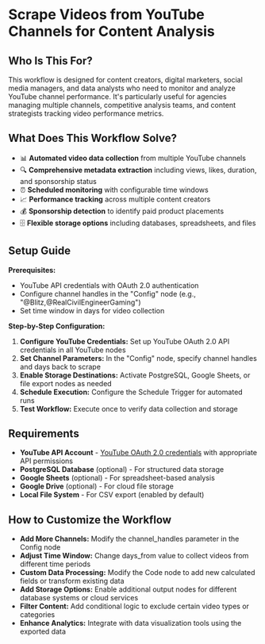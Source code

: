 # Scrape Videos from YouTube Channels for Content Analysis

## Who Is This For?
This workflow is designed for content creators, digital marketers, social media managers, and data analysts who need to monitor and analyze YouTube channel performance. It's particularly useful for agencies managing multiple channels, competitive analysis teams, and content strategists tracking video performance metrics.

## What Does This Workflow Solve?
- 📊 **Automated video data collection** from multiple YouTube channels
- 🔍 **Comprehensive metadata extraction** including views, likes, duration, and sponsorship status
- ⏰ **Scheduled monitoring** with configurable time windows
- 📈 **Performance tracking** across multiple content creators
- 💰 **Sponsorship detection** to identify paid product placements
- 🗄️ **Flexible storage options** including databases, spreadsheets, and files

## Setup Guide
**Prerequisites:**
- YouTube API credentials with OAuth 2.0 authentication
- Configure channel handles in the "Config" node (e.g., "@Blitz,@RealCivilEngineerGaming")
- Set time window in days for video collection

**Step-by-Step Configuration:**
1. **Configure YouTube Credentials:** Set up YouTube OAuth 2.0 API credentials in all YouTube nodes
2. **Set Channel Parameters:** In the "Config" node, specify channel handles and days back to scrape
3. **Enable Storage Destinations:** Activate PostgreSQL, Google Sheets, or file export nodes as needed
4. **Schedule Execution:** Configure the Schedule Trigger for automated runs
5. **Test Workflow:** Execute once to verify data collection and storage

## Requirements
- **YouTube API Account** - [YouTube OAuth 2.0 credentials](https://docs.n8n.io/integrations/builtin/credentials/youtube/) with appropriate API permissions
- **PostgreSQL Database** (optional) - For structured data storage
- **Google Sheets** (optional) - For spreadsheet-based analysis
- **Google Drive** (optional) - For cloud file storage
- **Local File System** - For CSV export (enabled by default)

## How to Customize the Workflow
- **Add More Channels:** Modify the channel_handles parameter in the Config node
- **Adjust Time Window:** Change days_from value to collect videos from different time periods
- **Custom Data Processing:** Modify the Code node to add new calculated fields or transform existing data
- **Add Storage Options:** Enable additional output nodes for different database systems or cloud services
- **Filter Content:** Add conditional logic to exclude certain video types or categories
- **Enhance Analytics:** Integrate with data visualization tools using the exported data